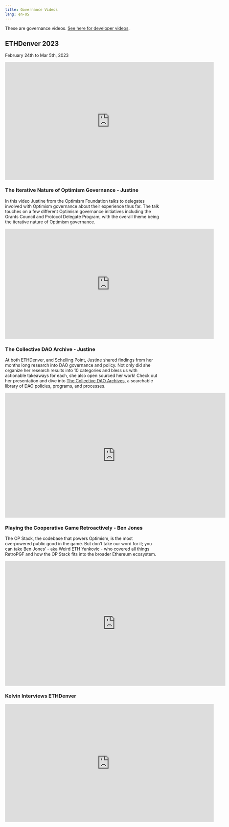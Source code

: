 ```yaml
---
title: Governance Videos
lang: en-US
---
```


These are governance videos.
[See here for developer videos](../developers/media.md).


## ETHDenver 2023 

February 24th to Mar 5th, 2023

<iframe width="682" height="384" src="https://www.youtube.com/embed/Q5TL_AJhuro" title="Optimism at ETHDenver 2023" frameborder="0" allow="accelerometer; autoplay; clipboard-write; encrypted-media; gyroscope; picture-in-picture; web-share" allowfullscreen></iframe>


### The Iterative Nature of Optimism Governance - Justine 

In this video Justine from the Optimism Foundation talks to delegates involved with Optimism governance about their experience thus far. 
The talk touches on a few different Optimism governance initiatives including the Grants Council and Protocol Delegate Program, with the overall theme being the iterative nature of Optimism governance.


<iframe width="682" height="360" src="https://www.youtube.com/embed/I18fHyVpFg0" title="The Iterative Nature of Optimism Governance" frameborder="0" allow="accelerometer; autoplay; clipboard-write; encrypted-media; gyroscope; picture-in-picture; web-share" allowfullscreen></iframe>


### The Collective DAO Archive - Justine 

At both ETHDenver, and Schelling Point, Justine shared findings from her months long research into DAO governance and policy. Not only did she organize her research results into 10 categories and bless us with actionable takeaways for each, she also open sourced her work! Check out her presentation and dive into [The Collective DAO Archives](https://plaid-cement-e44.notion.site/The-Collective-DAO-Archives-Governance-Library-a58c6a2567c34636bc425ac97c7c9a79), a searchable library of DAO policies, programs, and processes.

<iframe width="720" height="407" src="https://www.youtube.com/embed/-szn6codPOk" title="The Collective DAO Archives by Justine Humenansky" frameborder="0" allow="accelerometer; autoplay; clipboard-write; encrypted-media; gyroscope; picture-in-picture; web-share" allowfullscreen></iframe>


### Playing the Cooperative Game Retroactively - Ben Jones 

The OP Stack, the codebase that powers Optimism, is the most overpowered public good in the game. But don’t take our word for it; you can take Ben Jones’ - aka Weird ETH Yankovic - who covered all things RetroPGF and how the OP Stack fits into the broader Ethereum ecosystem.

<iframe width="720" height="407" src="https://www.youtube.com/embed/Ll-iAJeueG4" title="Playing the Cooperative Game, ♻️🔴✨Retroactively✨🔴♻️ with Ben Jones" frameborder="0" allow="accelerometer; autoplay; clipboard-write; encrypted-media; gyroscope; picture-in-picture; web-share" allowfullscreen></iframe>


### Kelvin Interviews ETHDenver

<iframe width="682" height="384" src="https://www.youtube.com/embed/TXDqMrjPAKg" title="Kelvin Does Denver" frameborder="0" allow="accelerometer; autoplay; clipboard-write; encrypted-media; gyroscope; picture-in-picture; web-share" allowfullscreen></iframe>

